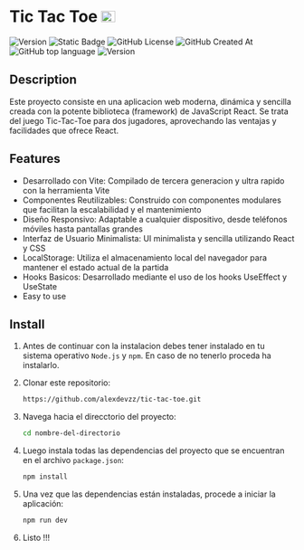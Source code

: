 # Tic Tac Toe <img src="https://github.com/user-attachments/assets/7d4c5e46-9f71-455a-aad6-a2f8dcf49d2a" alt="React" width="25" height="20">
![Version](https://img.shields.io/badge/version-1.0.0-blue)
![Static Badge](https://img.shields.io/badge/build-in_deploy-red)
![GitHub License](https://img.shields.io/github/license/alexdevzz/tic-tac-toe?color=gren)
![GitHub Created At](https://img.shields.io/github/created-at/alexdevzz/tic-tac-toe?color=yellow)
![GitHub top language](https://img.shields.io/github/languages/top/alexdevzz/tic-tac-toe?color=purple)
![Version](https://img.shields.io/badge/framework-react-blue)



## Description
Este proyecto consiste en una aplicacion web moderna, dinámica y sencilla creada con la potente biblioteca (framework) de JavaScript React. Se trata del juego Tic-Tac-Toe para dos jugadores, aprovechando las ventajas y facilidades que ofrece React.

## Features
- Desarrollado con Vite: Compilado de tercera generacion y ultra rapido con la herramienta Vite
- Componentes Reutilizables: Construido con componentes modulares que facilitan la escalabilidad y el mantenimiento
- Diseño Responsivo: Adaptable a cualquier dispositivo, desde teléfonos móviles hasta pantallas grandes
- Interfaz de Usuario Minimalista: UI minimalista y sencilla utilizando React y CSS
- LocalStorage: Utiliza el almacenamiento local del navegador para mantener el estado actual de la partida
- Hooks Basicos: Desarrollado mediante el uso de los hooks UseEffect y UseState
- Easy to use

## Install
1. Antes de continuar con la instalacion debes tener instalado en tu sistema operativo ```Node.js``` y ```npm```. En caso de no tenerlo proceda ha instalarlo.
   
2. Clonar este repositorio:
   ```bash
   https://github.com/alexdevzz/tic-tac-toe.git
   ```
   
3. Navega hacia el direcctorio del proyecto:
   ``` bash
   cd nombre-del-directorio
   ```

4. Luego instala todas las dependencias del proyecto que se encuentran en el archivo ```package.json```:
   ``` bash
   npm install
   ```

5. Una vez que las dependencias están instaladas, procede a iniciar la aplicación:
   ``` bash
   npm run dev
   ```

6. Listo !!!



